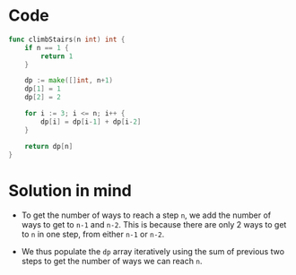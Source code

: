 Code
====

```go
func climbStairs(n int) int {
	if n == 1 {
		return 1
	}

	dp := make([]int, n+1)
	dp[1] = 1
	dp[2] = 2

	for i := 3; i <= n; i++ {
		dp[i] = dp[i-1] + dp[i-2]
	}

	return dp[n]
}
```

Solution in mind
================

-	To get the number of ways to reach a step `n`, we add the number of ways to get to `n-1` and `n-2`. This is because there are only 2 ways to get to `n` in one step, from either `n-1` or `n-2`.

-	We thus populate the `dp` array iteratively using the sum of previous two steps to get the number of ways we can reach `n`.
